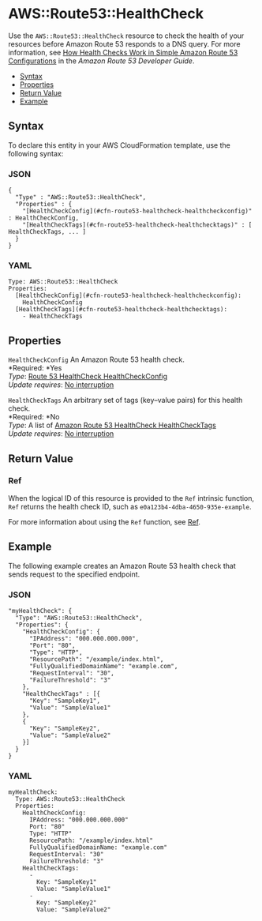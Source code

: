 # AWS::Route53::HealthCheck<a name="aws-resource-route53-healthcheck"></a>

Use the `AWS::Route53::HealthCheck` resource to check the health of your resources before Amazon Route 53 responds to a DNS query\. For more information, see [How Health Checks Work in Simple Amazon Route 53 Configurations](http://docs.aws.amazon.com/Route53/latest/DeveloperGuide/dns-failover-simple-configs.html) in the *Amazon Route 53 Developer Guide*\.


+ [Syntax](#aws-resource-route53-healthcheck-syntax)
+ [Properties](#w3ab2c21c10d945b9)
+ [Return Value](#w3ab2c21c10d945c11)
+ [Example](#w3ab2c21c10d945c13)

## Syntax<a name="aws-resource-route53-healthcheck-syntax"></a>

To declare this entity in your AWS CloudFormation template, use the following syntax:

### JSON<a name="aws-resource-route53-healthcheck-syntax.json"></a>

```
{
  "Type" : "AWS::Route53::HealthCheck",
  "Properties" : {
    "[HealthCheckConfig](#cfn-route53-healthcheck-healthcheckconfig)" : HealthCheckConfig,
    "[HealthCheckTags](#cfn-route53-healthcheck-healthchecktags)" : [ HealthCheckTags, ... ]
  }
}
```

### YAML<a name="aws-resource-route53-healthcheck-syntax.yaml"></a>

```
Type: AWS::Route53::HealthCheck
Properties: 
  [HealthCheckConfig](#cfn-route53-healthcheck-healthcheckconfig):
    HealthCheckConfig
  [HealthCheckTags](#cfn-route53-healthcheck-healthchecktags):
    - HealthCheckTags
```

## Properties<a name="w3ab2c21c10d945b9"></a>

`HealthCheckConfig`  <a name="cfn-route53-healthcheck-healthcheckconfig"></a>
An Amazon Route 53 health check\.  
*Required: *Yes  
*Type*: [Route 53 HealthCheck HealthCheckConfig](aws-properties-route53-healthcheck-healthcheckconfig.md)  
*Update requires*: [No interruption](using-cfn-updating-stacks-update-behaviors.md#update-no-interrupt)

`HealthCheckTags`  <a name="cfn-route53-healthcheck-healthchecktags"></a>
An arbitrary set of tags \(key–value pairs\) for this health check\.  
*Required: *No  
*Type*: A list of [Amazon Route 53 HealthCheck HealthCheckTags](aws-properties-route53-healthcheck-healthchecktags.md)  
*Update requires*: [No interruption](using-cfn-updating-stacks-update-behaviors.md#update-no-interrupt)

## Return Value<a name="w3ab2c21c10d945c11"></a>

### Ref<a name="w3ab2c21c10d945c11b2"></a>

When the logical ID of this resource is provided to the `Ref` intrinsic function, `Ref` returns the health check ID, such as `e0a123b4-4dba-4650-935e-example`\.

For more information about using the `Ref` function, see [Ref](intrinsic-function-reference-ref.md)\.

## Example<a name="w3ab2c21c10d945c13"></a>

The following example creates an Amazon Route 53 health check that sends request to the specified endpoint\.

### JSON<a name="aws-resource-route53-healthcheck-example.json"></a>

```
"myHealthCheck": {
  "Type": "AWS::Route53::HealthCheck",
  "Properties": {
    "HealthCheckConfig": {
      "IPAddress": "000.000.000.000",
      "Port": "80",
      "Type": "HTTP",
      "ResourcePath": "/example/index.html",
      "FullyQualifiedDomainName": "example.com",
      "RequestInterval": "30",
      "FailureThreshold": "3"
    },
    "HealthCheckTags" : [{
      "Key": "SampleKey1",
      "Value": "SampleValue1"
    },
    {
      "Key": "SampleKey2",
      "Value": "SampleValue2"
    }]
  }
}
```

### YAML<a name="aws-resource-route53-healthcheck-example.yaml"></a>

```
myHealthCheck: 
  Type: AWS::Route53::HealthCheck
  Properties: 
    HealthCheckConfig: 
      IPAddress: "000.000.000.000"
      Port: "80"
      Type: "HTTP"
      ResourcePath: "/example/index.html"
      FullyQualifiedDomainName: "example.com"
      RequestInterval: "30"
      FailureThreshold: "3"
    HealthCheckTags: 
      - 
        Key: "SampleKey1"
        Value: "SampleValue1"
      - 
        Key: "SampleKey2"
        Value: "SampleValue2"
```